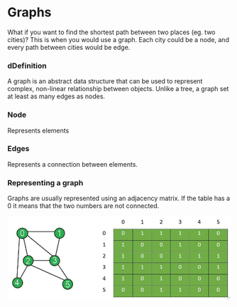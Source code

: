 # Graphs

What if you want to find the shortest path between two places (eg. two cities)?
This is when you would use a graph. Each city could be a node, and every path
between cities would be edge.

### dDefinition

A graph is an abstract data structure that can be used to represent complex, non-linear relationship between objects. Unlike a tree, a graph set at least as many edges as nodes.

### Node

Represents elements

### Edges

Represents a connection between elements.

### Representing a graph

Graphs are usually represented using an adjacency matrix. If the table has a 0 it means that the two numbers are not connected.

![img_9.png](img_9.png)

